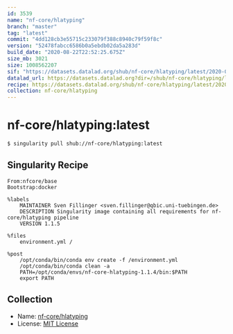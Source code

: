 ```yaml
---
id: 3539
name: "nf-core/hlatyping"
branch: "master"
tag: "latest"
commit: "4dd128cb3e55715c233079f388c8940c79f59f8c"
version: "52478fabcc6586b0a5ebdb02da5a283d"
build_date: "2020-08-22T22:52:25.675Z"
size_mb: 3021
size: 1008562207
sif: "https://datasets.datalad.org/shub/nf-core/hlatyping/latest/2020-08-22-4dd128cb-52478fab/52478fabcc6586b0a5ebdb02da5a283d.simg"
datalad_url: https://datasets.datalad.org?dir=/shub/nf-core/hlatyping/latest/2020-08-22-4dd128cb-52478fab/
recipe: https://datasets.datalad.org/shub/nf-core/hlatyping/latest/2020-08-22-4dd128cb-52478fab/Singularity
collection: nf-core/hlatyping
---
```


# nf-core/hlatyping:latest

```bash
$ singularity pull shub://nf-core/hlatyping:latest
```

## Singularity Recipe

```singularity
From:nfcore/base
Bootstrap:docker

%labels
    MAINTAINER Sven Fillinger <sven.fillinger@qbic.uni-tuebingen.de>
    DESCRIPTION Singularity image containing all requirements for nf-core/hlatyping pipeline
    VERSION 1.1.5

%files
    environment.yml /

%post
    /opt/conda/bin/conda env create -f /environment.yml
    /opt/conda/bin/conda clean -a
    PATH=/opt/conda/envs/nf-core-hlatyping-1.1.4/bin:$PATH
    export PATH
```

## Collection

 - Name: [nf-core/hlatyping](https://github.com/nf-core/hlatyping)
 - License: [MIT License](https://api.github.com/licenses/mit)

